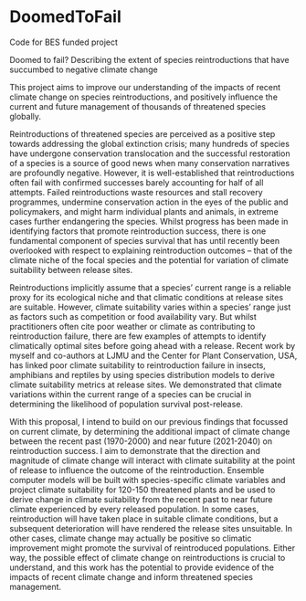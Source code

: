 # DoomedToFail
Code for BES funded project

Doomed to fail? Describing the extent of species reintroductions that have succumbed to negative
climate change

This project aims to improve our understanding of the impacts of recent climate change on species
reintroductions, and positively influence the current and future management of thousands of threatened
species globally.

Reintroductions of threatened species are perceived as a positive step towards addressing the global
extinction crisis; many hundreds of species have undergone conservation translocation and the successful
restoration of a species is a source of good news when many conservation narratives are profoundly negative.
However, it is well-established that reintroductions often fail with confirmed successes barely accounting for
half of all attempts. Failed reintroductions waste resources and stall recovery programmes, undermine
conservation action in the eyes of the public and policymakers, and might harm individual plants and animals,
in extreme cases further endangering the species. Whilst progress has been made in identifying factors that
promote reintroduction success, there is one fundamental component of species survival that has until recently
been overlooked with respect to explaining reintroduction outcomes – that of the climate niche of the focal
species and the potential for variation of climate suitability between release sites.

Reintroductions implicitly assume that a species’ current range is a reliable proxy for its ecological niche and
that climatic conditions at release sites are suitable. However, climate suitability varies within a species’ range
just as factors such as competition or food availability vary. But whilst practitioners often cite poor weather or
climate as contributing to reintroduction failure, there are few examples of attempts to identify climatically
optimal sites before going ahead with a release. Recent work by myself and co-authors at LJMU and the
Center for Plant Conservation, USA, has linked poor climate suitability to reintroduction failure in insects,
amphibians and reptiles by using species distribution models to derive climate suitability metrics at release
sites. We demonstrated that climate variations within the current range of a species can be crucial in
determining the likelihood of population survival post-release.

With this proposal, I intend to build on our previous findings that focussed on current climate, by determining
the additional impact of climate change between the recent past (1970-2000) and near future (2021-2040) on
reintroduction success. I aim to demonstrate that the direction and magnitude of climate change will interact
with climate suitability at the point of release to influence the outcome of the reintroduction. Ensemble
computer models will be built with species-specific climate variables and project climate suitability for 120-150
threatened plants and be used to derive change in climate suitability from the recent past to near future climate
experienced by every released population. In some cases, reintroduction will have taken place in suitable
climate conditions, but a subsequent deterioration will have rendered the release sites unsuitable. In other
cases, climate change may actually be positive so climatic improvement might promote the survival of
reintroduced populations. Either way, the possible effect of climate change on reintroductions is crucial to
understand, and this work has the potential to provide evidence of the impacts of recent climate change and
inform threatened species management.
